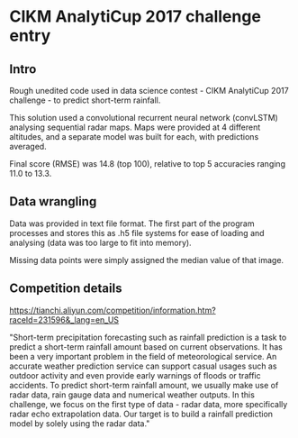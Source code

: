 # CIKM AnalytiCup 2017 challenge entry

## Intro

Rough unedited code used in data science contest - CIKM AnalytiCup 2017 challenge - to predict short-term rainfall. 

This solution used a convolutional recurrent neural network (convLSTM) analysing sequential radar maps. Maps were provided at 4 different altitudes, and a separate model was built for each, with predictions averaged.

Final score (RMSE) was 14.8 (top 100), relative to top 5 accuracies ranging 11.0 to 13.3.

## Data wrangling

Data was provided in text file format. The first part of the program processes and stores this as .h5 file systems for ease of loading and analysing (data was too large to fit into memory).

Missing data points were simply assigned the median value of that image.

## Competition details

https://tianchi.aliyun.com/competition/information.htm?raceId=231596&_lang=en_US

"Short-term precipitation forecasting such as rainfall prediction is a task to predict a short-term rainfall amount based on current observations. It has been a very important problem in the field of meteorological service. An accurate weather prediction service can support casual usages such as outdoor activity and even provide early warnings of floods or traffic accidents. To predict short-term rainfall amount, we usually make use of radar data, rain gauge data and numerical weather outputs. In this challenge, we focus on the first type of data - radar data, more specifically radar echo extrapolation data. Our target is to build a rainfall prediction model by solely using the radar data."



